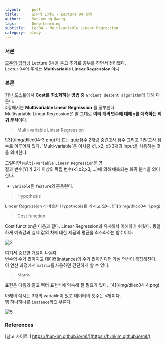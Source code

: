 ```yaml
---
layout:     post
title:      모두의 딥러닝 - Lecture 04 정리
author:     Soo-young Hwang
tags: 		Deep-Learning
subtitle:  	Lec04 - Multivariable Linear Regression
category:  study
---
```


### 서론
[모두의 딥러닝](https://hunkim.github.io/ml/) Lecture 04 을 듣고 추가로 공부를 하면서 정리했다.       
Lectur 04의 주제는 **Multivariable Linear Regression** 이다.   
    
### 본론

[지난 포스트](http://swimminghwang.github.io/study/2020/05/22/dl-lec03/)에서 **Cost를 최소화하는 방법** 중 `Grdient descent algorithm`에 대해 다룬다.   
4강에서는 **Multivariable Linear Regression** 를 공부한다.   
Multivariable Linear Regression은 말 그대로 **여러 개의 변수에 대해 `y`를 예측하는 회귀 분석**이다.   



<blockquote>Multi-variable Linear Regression</blockquote>    
![3](/img/dllec04-3.png)   
이 표는 quiz점수 2개랑 중간고사 점수 그리고 기말고사 점수로 이루어져 있다.   
`Multi-variable`은 이처럼 x1, x2, x3 3개의 input을 사용하는 것을 의미한다.   

그렇다면 `Multi-variable Linear Regression`은 ?!   
결과 변수(Y)가 2개 이상의 독립 변수(x1,x2,x3, ...)에 의해 예측되는 회귀 분석을 의미한다.   

- `variable`은 `feature`와 혼용된다.   


<blockquote>Hypothesis</blockquote>
Linear Regression과 비슷한 Hypothesis를 가지고 있다.   
![1](/img/dllec04-1.png)

<blockquote>Cost function</blockquote>
Cost function은 다음과 같다.   
Linear Regression과 유사해서 이해하기 쉬웠다.   
동일하게 예측값과 실제 값의 차에 대한 제곱의 평균을 최소화하는 함수이다.   

![2](/img/dllec04-2.png)

여기서 중요한 개념이 나온다.    
변수의 수가 많아지고 데이터(instance)의 수가 많아진다면 가설 연산이 복잡해진다.   
이 연산 과정에서 `matrix`를 사용하면 간단하게 할 수 있다.

<blockquote>Matrix</blockquote>
표현은 다음과 같고 벡터 표현식에 익숙해 질 필요가 있다.   
![4](/img/dllec04-4.png)

아래의 예시는 3개의 variable이 있고 데이터의 갯수는 `n`개 이다.   
행 하나하나를 `instance`라고 부른다.   

![5](/img/dllec04-5.png)



### References
[참고 사이트 1 https://hunkim.github.io/ml/](https://hunkim.github.io/ml/)   